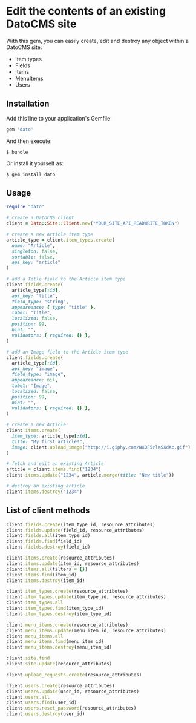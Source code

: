 # Edit the contents of an existing DatoCMS site

With this gem, you can easily create, edit and destroy any object within a DatoCMS site:

* Item types
* Fields
* Items
* MenuItems
* Users

## Installation

Add this line to your application's Gemfile:

```ruby
gem 'dato'
```

And then execute:

    $ bundle

Or install it yourself as:

    $ gem install dato

## Usage

```ruby
require "dato"

# create a DatoCMS client
client = Dato::Site::Client.new("YOUR_SITE_API_READWRITE_TOKEN")

# create a new Article item type
article_type = client.item_types.create(
  name: "Article",
  singleton: false,
  sortable: false,
  api_key: "article"
)

# add a Title field to the Article item type
client.fields.create(
  article_type[:id],
  api_key: "title",
  field_type: "string",
  appeareance: { type: "title" },
  label: "Title",
  localized: false,
  position: 99,
  hint: "",
  validators: { required: {} },
)

# add an Image field to the Article item type
client.fields.create(
  article_type[:id],
  api_key: "image",
  field_type: "image",
  appeareance: nil,
  label: "Image",
  localized: false,
  position: 99,
  hint: "",
  validators: { required: {} },
)

# create a new Article
client.items.create(
  item_type: article_type[:id],
  title: "My first article!",
  image: client.upload_image("http://i.giphy.com/NXOF5rlaSXdAc.gif")
)

# fetch and edit an existing Article
article = client.items.find("1234")
client.items.update("1234", article.merge(title: "New title"))

# destroy an existing article
client.items.destroy("1234")
```

## List of client methods

```ruby
client.fields.create(item_type_id, resource_attributes)
client.fields.update(field_id, resource_attributes)
client.fields.all(item_type_id)
client.fields.find(field_id)
client.fields.destroy(field_id)

client.items.create(resource_attributes)
client.items.update(item_id, resource_attributes)
client.items.all(filters = {})
client.items.find(item_id)
client.items.destroy(item_id)

client.item_types.create(resource_attributes)
client.item_types.update(item_type_id, resource_attributes)
client.item_types.all
client.item_types.find(item_type_id)
client.item_types.destroy(item_type_id)

client.menu_items.create(resource_attributes)
client.menu_items.update(menu_item_id, resource_attributes)
client.menu_items.all
client.menu_items.find(menu_item_id)
client.menu_items.destroy(menu_item_id)

client.site.find
client.site.update(resource_attributes)

client.upload_requests.create(resource_attributes)

client.users.create(resource_attributes)
client.users.update(user_id, resource_attributes)
client.users.all
client.users.find(user_id)
client.users.reset_password(resource_attributes)
client.users.destroy(user_id)
```